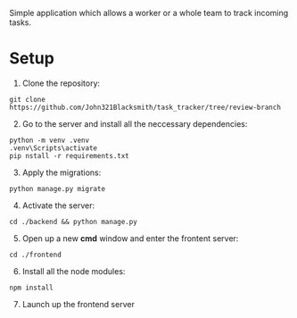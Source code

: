 Simple application which allows a worker or a whole team
to track incoming tasks.

# Setup
1) Clone the repository:
```
git clone https://github.com/John321Blacksmith/task_tracker/tree/review-branch
```
2) Go to the server and install all the neccessary dependencies:
```
python -m venv .venv
.venv\Scripts\activate
pip nstall -r requirements.txt
```
3) Apply the migrations:
```
python manage.py migrate
```

4) Activate the server:
```
cd ./backend && python manage.py 
```
5) Open up a new **cmd** window and enter the frontent server:
```
cd ./frontend
```
6) Install all the node modules:
```
npm install
```
7) Launch up the frontend server
